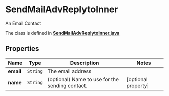 

# SendMailAdvReplytoInner

An Email Contact

The class is defined in **[SendMailAdvReplytoInner.java](../../src/main/java/org/openapitools/model/SendMailAdvReplytoInner.java)**

## Properties

Name | Type | Description | Notes
------------ | ------------- | ------------- | -------------
**email** | `String` | The email address | 
**name** | `String` | (optional) Name to use for the sending contact. |  [optional property]




